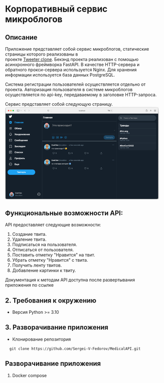 # Корпоративный сервис микроблогов

## Описание
Приложение представляет собой сервис микроблогов, статические страницы которого реализованы в  
проекте [Tweeter clone](https://github.com/kaanersoy/twitter-clone.git). Бекэнд проекта реализован с помощью 
асинхронного фреймворка FastAPI. В качестве HTTP-сервера и обратного прокси-сервера используется Nginx. 
Для хранения информации используется база данных PostgreSQL.

Система регистрации пользователей осуществляется отдельно от проекта.
Авторизация пользователя в системе микроблогов осуществляется по api-key, 
передаваемому в заголовке HTTP-запроса.

Сервис представляет собой следующую страницу.
![Документация](tests/images/tweeter-clone.png "Документация")

## Функциональные возможности API:
API предоставляет следующие возможности:

1. Создание твита.
2. Удаление твита.
3. Подписаться на пользователя.
4. Отписаться от пользователя.
5. Поставить отметку "Нравится" на твит.
6. Убрать отметку "Нравится" с твита.
7. Получить ленту твитов.
8. Добавление картинки к твиту.

Документация к методам API доступна после развертывания приложения по ссылке 

## 2. Требования к окружению
  * Версия Python >= 3.10

## 3. Разворачивание приложения

* Клонирование репозитория
 ```commandline
   git clone https://github.com/Sergei-V-Fedorov/MedicalAPI.git
 ```

## Разворачивание приложения
1. Docker compose